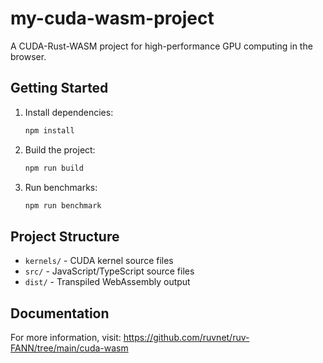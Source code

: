 # my-cuda-wasm-project

A CUDA-Rust-WASM project for high-performance GPU computing in the browser.

## Getting Started

1. Install dependencies:
   ```bash
   npm install
   ```

2. Build the project:
   ```bash
   npm run build
   ```

3. Run benchmarks:
   ```bash
   npm run benchmark
   ```

## Project Structure

- `kernels/` - CUDA kernel source files
- `src/` - JavaScript/TypeScript source files
- `dist/` - Transpiled WebAssembly output

## Documentation

For more information, visit: https://github.com/ruvnet/ruv-FANN/tree/main/cuda-wasm
